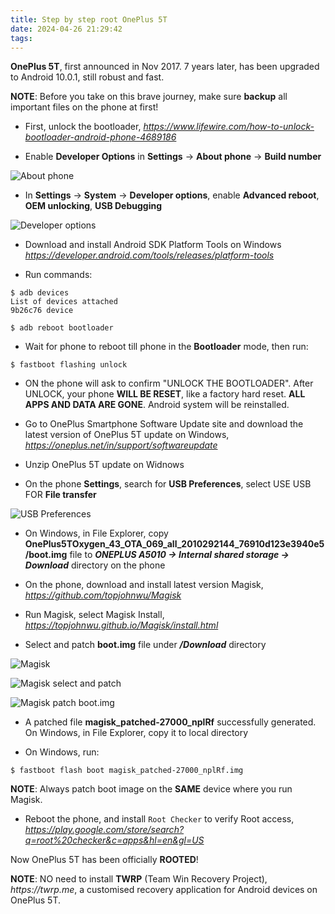 ```yaml
---
title: Step by step root OnePlus 5T
date: 2024-04-26 21:29:42
tags:
---
```


**OnePlus 5T**, first announced in Nov 2017. 7 years later, has been upgraded to Android 10.0.1, still robust and fast.

**NOTE**: Before you take on this brave journey, make sure **backup** all important files on the phone at first!

- First, unlock the bootloader, _https://www.lifewire.com/how-to-unlock-bootloader-android-phone-4689186_

- Enable **Developer Options** in **Settings** -> **About phone** -> **Build number**

![About phone](/img/OnePlus%205T%20-%20About%20phone.jpg "About phone")

- In **Settings** -> **System** -> **Developer options**, enable **Advanced reboot**, **OEM unlocking**, **USB Debugging**

![Developer options](/img/OnePlus%205T%20-%20Developer%20options.jpg "Developer options")

- Download and install Android SDK Platform Tools on Windows _https://developer.android.com/tools/releases/platform-tools_

- Run commands:

```
$ adb devices
List of devices attached
9b26c76 device

$ adb reboot bootloader
```

- Wait for phone to reboot till phone in the **Bootloader** mode, then run:

```
$ fastboot flashing unlock
```

- ON the phone will ask to confirm "UNLOCK THE BOOTLOADER". After UNLOCK, your phone **WILL BE RESET**, like a factory hard reset. **ALL APPS AND DATA ARE GONE**. Android system will be reinstalled.

- Go to OnePlus Smartphone Software Update site and download the latest version of OnePlus 5T update on Windows, _https://oneplus.net/in/support/softwareupdate_

- Unzip OnePlus 5T update on Widnows

- On the phone **Settings**, search for **USB Preferences**, select USE USB FOR **File transfer**

![USB Preferences](/img/OnePlus%205T%20-%20USB%20Preferences.jpg "USB Preferences")

- On Windows, in File Explorer, copy **OnePlus5TOxygen_43_OTA_069_all_2010292144_76910d123e3940e5/boot.img** file to _**ONEPLUS A5010 -> Internal shared storage -> Download**_ directory on the phone

- On the phone, download and install latest version Magisk, _https://github.com/topjohnwu/Magisk_

- Run Magisk, select Magisk Install, _https://topjohnwu.github.io/Magisk/install.html_

- Select and patch **boot.img** file under _**/Download**_ directory

![Magisk](/img/OnePlus%205T%20-%20Magisk.jpg "Magisk")

![Magisk select and patch](/img/OnePlus%205T%20-%20Magisk%20select%20and%20patch.jpg "Magisk select and patch")

![Magisk patch boot.img](/img/OnePlus%205T%20-%20Magisk%20patch%20boot.jpg "Magisk patch boot.img")

- A patched file **magisk_patched-27000_nplRf** successfully generated. On Windows, in File Explorer, copy it to local directory

- On Windows, run:

```
$ fastboot flash boot magisk_patched-27000_nplRf.img
```

**NOTE**: Always patch boot image on the **SAME** device where you run Magisk.

- Reboot the phone, and install `Root Checker` to verify Root access, _https://play.google.com/store/search?q=root%20checker&c=apps&hl=en&gl=US_

Now OnePlus 5T has been officially **ROOTED**!

**NOTE**: NO need to install **TWRP** (Team Win Recovery Project), _https://twrp.me_, a customised recovery application for Android devices on OnePlus 5T.
